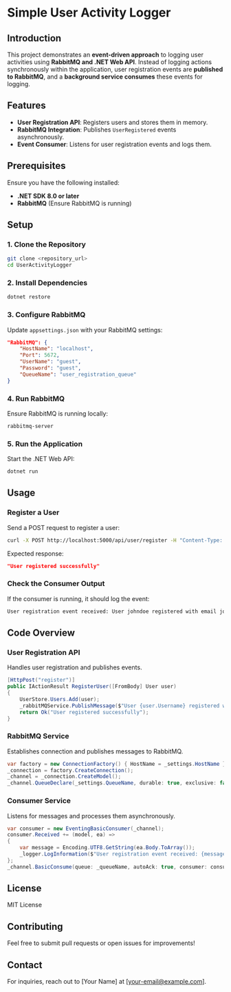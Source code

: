 # Simple User Activity Logger

## Introduction

This project demonstrates an **event-driven approach** to logging user activities using **RabbitMQ and .NET Web API**. Instead of logging actions synchronously within the application, user registration events are **published to RabbitMQ**, and a **background service consumes** these events for logging.

## Features

- **User Registration API**: Registers users and stores them in memory.
- **RabbitMQ Integration**: Publishes `UserRegistered` events asynchronously.
- **Event Consumer**: Listens for user registration events and logs them.

## Prerequisites

Ensure you have the following installed:

- **.NET SDK 8.0 or later**
- **RabbitMQ** (Ensure RabbitMQ is running)

## Setup

### 1. Clone the Repository

```sh
git clone <repository_url>
cd UserActivityLogger
```

### 2. Install Dependencies

```sh
dotnet restore
```

### 3. Configure RabbitMQ

Update `appsettings.json` with your RabbitMQ settings:

```json
"RabbitMQ": {
    "HostName": "localhost",
    "Port": 5672,
    "UserName": "guest",
    "Password": "guest",
    "QueueName": "user_registration_queue"
}
```

### 4. Run RabbitMQ

Ensure RabbitMQ is running locally:

```sh
rabbitmq-server
```

### 5. Run the Application

Start the .NET Web API:

```sh
dotnet run
```

## Usage

### **Register a User**

Send a POST request to register a user:

```sh
curl -X POST http://localhost:5000/api/user/register -H "Content-Type: application/json" -d '{"username": "johndoe", "email": "john@example.com"}'
```

Expected response:

```json
"User registered successfully"
```

### **Check the Consumer Output**

If the consumer is running, it should log the event:

```sh
User registration event received: User johndoe registered with email john@example.com
```

## Code Overview

### **User Registration API**

Handles user registration and publishes events.

```csharp
[HttpPost("register")]
public IActionResult RegisterUser([FromBody] User user)
{
    UserStore.Users.Add(user);
    _rabbitMQService.PublishMessage($"User {user.Username} registered with email {user.Email}");
    return Ok("User registered successfully");
}
```

### **RabbitMQ Service**

Establishes connection and publishes messages to RabbitMQ.

```csharp
var factory = new ConnectionFactory() { HostName = _settings.HostName };
_connection = factory.CreateConnection();
_channel = _connection.CreateModel();
_channel.QueueDeclare(_settings.QueueName, durable: true, exclusive: false, autoDelete: false);
```

### **Consumer Service**

Listens for messages and processes them asynchronously.

```csharp
var consumer = new EventingBasicConsumer(_channel);
consumer.Received += (model, ea) =>
{
    var message = Encoding.UTF8.GetString(ea.Body.ToArray());
    _logger.LogInformation($"User registration event received: {message}");
};
_channel.BasicConsume(queue: _queueName, autoAck: true, consumer: consumer);
```

## License

MIT License

## Contributing

Feel free to submit pull requests or open issues for improvements!

## Contact

For inquiries, reach out to [Your Name] at [your-email@example.com].
